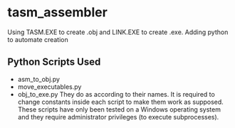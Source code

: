 # tasm_assembler
Using TASM.EXE to create .obj and LINK.EXE to create .exe. Adding python to automate creation 

## Python Scripts Used
* asm_to_obj.py
* move_executables.py
* obj_to_exe.py
They do as according to their names. It is required to change constants inside each script to make them work as supposed. These scripts have only been tested on a Windows operating system and they require administrator privileges (to execute subprocesses).
